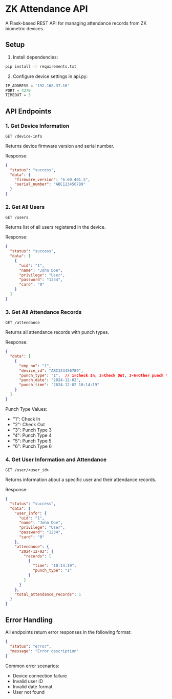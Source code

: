 # ZK Attendance API

A Flask-based REST API for managing attendance records from ZK biometric devices.

## Setup

1. Install dependencies:
```bash
pip install -r requirements.txt
```

2. Configure device settings in api.py:
```python
IP_ADDRESS = '192.168.37.10'
PORT = 4370
TIMEOUT = 5
```

## API Endpoints

### 1. Get Device Information
```
GET /device-info
```
Returns device firmware version and serial number.

Response:
```json
{
  "status": "success",
  "data": {
    "firmware_version": "6.60.401.5",
    "serial_number": "ABC123456789"
  }
}
```

### 2. Get All Users
```
GET /users
```
Returns list of all users registered in the device.

Response:
```json
{
  "status": "success",
  "data": [
    {
      "uid": "1",
      "name": "John Doe",
      "privilege": "User",
      "password": "1234",
      "card": "0"
    }
  ]
}
```

### 3. Get All Attendance Records
```
GET /attendance
```
Returns all attendance records with punch types.

Response:
```json
{
  "data": [
    {
      "emp_no": "1",
      "device_id": "ABC123456789",
      "punch_type": "1",  // 1=Check In, 2=Check Out, 3-6=Other punch types
      "punch_date": "2024-12-02",
      "punch_time": "2024-12-02 10:14:19"
    }
  ]
}
```

Punch Type Values:
- "1": Check In
- "2": Check Out
- "3": Punch Type 3
- "4": Punch Type 4
- "5": Punch Type 5
- "6": Punch Type 6

### 4. Get User Information and Attendance
```
GET /user/<user_id>
```
Returns information about a specific user and their attendance records.

Response:
```json
{
  "status": "success",
  "data": {
    "user_info": {
      "uid": "1",
      "name": "John Doe",
      "privilege": "User",
      "password": "1234",
      "card": "0"
    },
    "attendance": {
      "2024-12-02": {
        "records": [
          {
            "time": "10:14:19",
            "punch_type": "1"
          }
        ]
      }
    },
    "total_attendance_records": 1
  }
}
```

## Error Handling

All endpoints return error responses in the following format:
```json
{
  "status": "error",
  "message": "Error description"
}
```

Common error scenarios:
- Device connection failure
- Invalid user ID
- Invalid date format
- User not found
